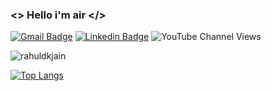 ### <> Hello i'm air </>

<!--
**gitihm/gitihm** is a ✨ _special_ ✨ repository because its `README.md` (this file) appears on your GitHub profile.

Here are some ideas to get you started:

- 🔭 I’m currently working on ...
- 🌱 I’m currently learning ...
- 👯 I’m looking to collaborate on ...
- 🤔 I’m looking for help with ...
- 💬 Ask me about ...
- 📫 How to reach me: ...
- 😄 Pronouns: ...
- ⚡ Fun fact: ...
-->

[![Gmail Badge](https://img.shields.io/badge/-ismael.h@outlook.co.th-c14438?style=flat&logo=Gmail&logoColor=white&link=mailto:ismael.h@outlook.co.th)](mailto:ismael.h@outlook.co.th) 
[![Linkedin Badge](https://img.shields.io/badge/-gitihm?style=flat&logo=Linkedin&logoColor=white&link=https://www.linkedin.com/in/gitihm/)](https://www.linkedin.com/in/gitihm/)
![YouTube Channel Views](https://img.shields.io/youtube/channel/views/UCONDAD1r1f4ajf5SLEtTPIQ?style=social)

<p align="left">
<img src=https://github-readme-stats.vercel.app/api?username=gitihm&show_icons=true&include_all_commits=true&count_private=true alt=rahuldkjain />
</p> 

[![Top Langs](https://github-readme-stats.vercel.app/api/top-langs/?username=gitihm&langs_count=20&layout=compact&&hide_title=true&&)](https://github.com/anuraghazra/github-readme-stats)
